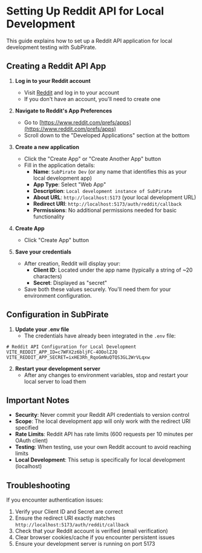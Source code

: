 # Setting Up Reddit API for Local Development

This guide explains how to set up a Reddit API application for local development testing with SubPirate.

## Creating a Reddit API App

1. **Log in to your Reddit account**
   - Visit [Reddit](https://www.reddit.com) and log in to your account
   - If you don't have an account, you'll need to create one

2. **Navigate to Reddit's App Preferences**
   - Go to [https://www.reddit.com/prefs/apps](https://www.reddit.com/prefs/apps)
   - Scroll down to the "Developed Applications" section at the bottom

3. **Create a new application**
   - Click the "Create App" or "Create Another App" button
   - Fill in the application details:
     - **Name**: `SubPirate Dev` (or any name that identifies this as your local development app)
     - **App Type**: Select "Web App"
     - **Description**: `Local development instance of SubPirate`
     - **About URL**: `http://localhost:5173` (your local development URL)
     - **Redirect URI**: `http://localhost:5173/auth/reddit/callback`
     - **Permissions**: No additional permissions needed for basic functionality

4. **Create App**
   - Click "Create App" button

5. **Save your credentials**
   - After creation, Reddit will display your:
     - **Client ID**: Located under the app name (typically a string of ~20 characters)
     - **Secret**: Displayed as "secret"
   - Save both these values securely. You'll need them for your environment configuration.

## Configuration in SubPirate

1. **Update your .env file**
   - The credentials have already been integrated in the `.env` file:

```
# Reddit API Configuration for Local Development
VITE_REDDIT_APP_ID=c7WFX2z6bljFC-4OOolZJQ
VITE_REDDIT_APP_SECRET=ixHE3Rh_RqoGmNuQTQS3GL2WrVLqxw
```

2. **Restart your development server**
   - After any changes to environment variables, stop and restart your local server to load them

## Important Notes

- **Security**: Never commit your Reddit API credentials to version control
- **Scope**: The local development app will only work with the redirect URI specified
- **Rate Limits**: Reddit API has rate limits (600 requests per 10 minutes per OAuth client)
- **Testing**: When testing, use your own Reddit account to avoid reaching limits
- **Local Development**: This setup is specifically for local development (localhost)

## Troubleshooting

If you encounter authentication issues:

1. Verify your Client ID and Secret are correct
2. Ensure the redirect URI exactly matches `http://localhost:5173/auth/reddit/callback`
3. Check that your Reddit account is verified (email verification)
4. Clear browser cookies/cache if you encounter persistent issues
5. Ensure your development server is running on port 5173
